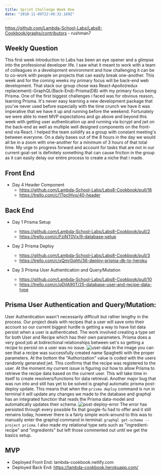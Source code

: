```yaml
---
title: Sprint Challenge Week One
date: "2018-11-09T22:40:32.169Z"
---
```

https://github.com/Lambda-School-Labs/Labs8-Cookbook/graphs/contributors - rushman7

## Weekly Question

This first week introduction to Labs has been an eye opener and a glimpse into
the professional developer life. I saw what it meant to work with a team of 
colleagues in a development environment and how challenging it can be to co-work
with people on projects that can easily break one-another. This week and for the
coming weeks my primary focus will be back-end web development. That stack our group
chose was React-Apollo(redux replacement)-GraphQL(Back-End)-Prisma(DB) with my 
primary focus being Prisma. One of the first biggest challenges i faced was for
obvious reason, learning Prisma. It's never easy learning a new development package
that you've never used before especially with the time crunch we have it was 
imperative that we have it up and running before the weekend. Fortunately we were
able to meet MVP expectations and go above and beyond this week with getting 
user authentication up and running via bcrypt and jwt on the back-end as well as
multiple well designed components on the front-end via React. I helped the team
solidify as a group with constant meeting's between everyone. On a daily bases out
of the 8 hours in the day we would all be in a zoom with one-another for a minimum
of 3 hours of that total time. My urge to progress forward and account for tasks 
that are not in our current goal-set is definitely something that can cause friction
in the group as it can easily delay our entire process to create a niche that i made.

## Front End

* Day 4 Header Component
  * https://github.com/Lambda-School-Labs/Labs8-Cookbook/pull/18
  * https://trello.com/c/1TpcIHvo/40-header

## Back End

* Day 1 Prisma Setup
  * https://github.com/Lambda-School-Labs/Labs8-Cookbook/pull/2
  * https://trello.com/c/FziNT0Vx/9-database-setup

* Day 2 Prisma Deploy
  * https://github.com/Lambda-School-Labs/Labs8-Cookbook/pull/3
  * https://trello.com/c/xQmrGqhh/36-deploy-prisma-db-to-heroku

* Day 3 Prisma User Authentication and Query/Mutation
  * https://github.com/Lambda-School-Labs/Labs8-Cookbook/pull/10
  * https://trello.com/c/qDjIA90T/25-database-user-and-recipe-data-type

## Prisma User Authentication and Query/Mutation:

User Authentication wasn't necessarily difficult but rather lengthy in the process.
Our project deals with recipes that a user will save onto their account so our
current biggest hurdle is getting a way to have list data persist when a user is
authenticated. The work involved creating a type set for both User and Recipe which
has their own parameters. Prisma does a very good job at bidirectional relationships 
between set's so getting a recipe to persist on a user was no issue. ![user-data](https://trello-attachments.s3.amazonaws.com/5be072f2afaae80c3eb430d3/5be30d52c4c15f3022f181b8/a00c4b406b8ca0768cfe9952b5dcacef/a170325efe3a06203e3b467d6d644ec4.png)
In the image you can see that a recipe was successfully created name Spaghetti with the
proper parameters. At the bottom the "Authorization" value is coded with the users randomly
generated jwt. This confirms that the recipe was registered to the user. At the moment my
current issue is figuring out how to allow Prisma to retrieve the recipe data based on
the current user. This will take time in itself to create resolvers/functions for 
data retrieval. Another major bug that was run into and still has yet to be solved is
graphql automatic prisma post-deploy update. This means that when the `prisma deploy`
command is run in terminal it will update any changes we made to the database and graphql
has an integrated function that reads the Prisma data-model and automatically updates their
schema. ![post-deploy-error](https://trello-attachments.s3.amazonaws.com/5be072f2afaae80c3eb430d3/5be345cf59f374646837197a/0421757f69501963fe4ed5333197fc0f/c8bc4f23d25772654faf1d1fcc9f81d0.png) The error has persisted through every possible fix that 
google-fu had to offer and it still remains today, however there is a fairly simple 
work-around to this was to manually enter the graphql command in terminal:
`graphql get-schema --project prisma`. I also made my relational type sets such as
"ingredient-recipe" and "ingredients" but left those commented out until we get
the basics setup.


## MVP 

* Deployed Front End: lambda-cookbook.netlify.com
* Deployed Back End: https://lambda-cookbook.herokuapp.com/